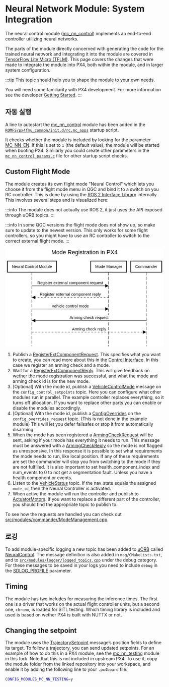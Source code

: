 # Neural Network Module: System Integration

The neural control module ([mc_nn_control](../modules/modules_controller.md#mc_nn_control)) implements an end-to-end controller utilizing neural networks.

The parts of the module directly concerned with generating the code for the trained neural network and integrating it into the module are covered in [TensorFlow Lite Micro (TFLM)](../advanced/tflm.md).
This page covers the changes that were made to integrate the module into PX4, both within the module, and in larger system configuration.

:::tip
This topic should help you to shape the module to your own needs.

You will need some familiarity with PX4 development.
For more information see the developer [Getting Started](../dev_setup/getting_started.md).
:::

## 자동 실행

A line to autostart the [mc_nn_control](../modules/modules_controller.md#mc_nn_control) module has been added in the [`ROMFS/px4fmu_common/init.d/rc.mc_apps`](https://github.com/PX4/PX4-Autopilot/blob/main/ROMFS/px4fmu_common/init.d/rc.mc_apps) startup script.

It checks whether the module is included by looking for the parameter [MC_NN_EN](../advanced_config/parameter_reference.md#MC_NN_EN).
If this is set to `1` (the default value), the module will be started when booting PX4.
Similarly you could create other parameters in the [`mc_nn_control_params.c`](https://github.com/PX4/PX4-Autopilot/blob/main/src/modules/mc_nn_control/mc_nn_control_params.c) file for other startup script checks.

## Custom Flight Mode

The module creates its own flight mode "Neural Control" which lets you choose it from the flight mode menu in QGC and bind it to a switch on you RC controller.
This is done by using the [ROS 2 Interface Library](../ros2/px4_ros2_interface_lib.md) internally.
This involves several steps and is visualized here:

:::info
The module does not actually use ROS 2, it just uses the API exposed through uORB topics.
:::

:::info
In some QGC versions the flight mode does not show up, so make sure to update to the newest version.
This only works for some flight controllers, so you might have to use an RC controller to switch to the correct external flight mode.
:::

![neural_mode_registration](../../assets/advanced/neural_mode_registration.png)

1. Publish a [RegisterExtComponentRequest](../msg_docs/RegisterExtComponentRequest.md).
   This specifies what you want to create, you can read more about this in the [Control Interface](../ros2/px4_ros2_control_interface.md).
   In this case we register an arming check and a mode.
2. Wait for a [RegisterExtComponentReply](../msg_docs/RegisterExtComponentReply.md).
   This will give feedback on wether the mode registration was successful, and what the mode and arming check id is for the new mode.
3. [Optional] With the mode id, publish a [VehicleControlMode](../msg_docs/VehicleControlMode.md) message on the `config_control_setpoints` topic.
   Here you can configure what other modules run in parallel.
   The example controller replaces everything, so it turns off allocation.
   If you want to replace other parts you can enable or disable the modules accordingly.
4. [Optional] With the mode id, publish a [ConfigOverrides](../msg_docs/ConfigOverrides.md) on the `config_overrides_request` topic.
   (This is not done in the example module) This will let you defer failsafes or stop it from automatically disarming.
5. When the mode has been registered a [ArmingCheckRequest](../msg_docs/ArmingCheckRequest.md) will be sent, asking if your mode has everything it needs to run.
   This message must be answered with a [ArmingCheckReply](../msg_docs/ArmingCheckReply.md) so the mode is not flagged as unresponsive.
   In this response it is possible to set what requirements the mode needs to run, like local position.
   If any of these requirements are set the commander will stop you from switching to the mode if they are not fulfilled.
   It is also important to set health_component_index and num_events to 0 to not get a segmentation fault.
   Unless you have a health component or events.
6. Listen to the [VehicleStatus](../msg_docs/VehicleStatus.md) topic.
   If the nav_state equals the assigned `mode_id`, then the Neural Controller is activated.
7. When active the module will run the controller and publish to [ActuatorMotors](../msg_docs/ActuatorMotors.md).
   If you want to replace a different part of the controller, you should find the appropriate topic to publish to.

To see how the requests are handled you can check out [src/modules/commander/ModeManagement.cpp](https://github.com/PX4/PX4-Autopilot/blob/main/src/modules/commander/ModeManagement.cpp).

## 로깅

To add module-specific logging a new topic has been added to [uORB](../middleware/uorb.md) called [NeuralControl](../msg_docs/NeuralControl.md).
The message definition is also added in `msg/CMakeLists.txt`, and to [`src/modules/logger/logged_topics.cpp`](https://github.com/PX4/PX4-Autopilot/blob/main/src/modules/logger/logged_topics.cpp) under the debug category.
For these messages to be saved in your logs you need to include `debug` in the [SDLOG_PROFILE](../advanced_config/parameter_reference.md#SDLOG_PROFILE) parameter.

## Timing

The module has two includes for measuring the inference times.
The first one is a driver that works on the actual flight controller units, but a second one, `chrono`, is loaded for SITL testing.
Which timing library is included and used is based on wether PX4 is built with NUTTX or not.

## Changing the setpoint

The module uses the [TrajectorySetpoint](../msg_docs/TrajectorySetpoint.md) message’s position fields to define its target.
To follow a trajectory, you can send updated setpoints.
For an example of how to do this in a PX4 module, see the [mc_nn_testing](https://github.com/SindreMHegre/PX4-Autopilot-public/tree/main/src/modules/mc_nn_testing) module in this fork.
Note that this is not included in upstream PX4.
To use it, copy the module folder from the linked repository into your workspace, and enable it by adding the following line to your `.px4board` file:

```sh
CONFIG_MODULES_MC_NN_TESTING=y
```
